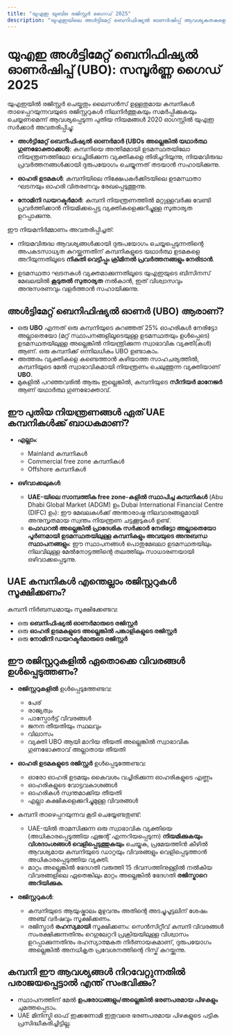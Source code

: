 ```yaml
---
title: "യുഎഇ യുബിഒ രജിസ്റ്റർ ഗൈഡ് 2025"
description: "യുഎഇയിലെ അൾട്ടിമേറ്റ് ബെനിഫിഷ്യൽ ഓണർഷിപ്പ് ആവശ്യകതകളെക്കുറിച്ചുള്ള വിദഗ്ധ ഗൈഡ്. നിയമങ്ങൾ, കംപ്ലയൻസ്, റിപ്പോർട്ടിംഗ് ബാധ്യതകൾ എന്നിവയുടെ സമ്പൂർണ്ണ അവലോകനം."
---
```


# യുഎഇ അൾട്ടിമേറ്റ് ബെനിഫിഷ്യൽ ഓണർഷിപ്പ് (UBO): സമ്പൂർണ്ണ ഗൈഡ് 2025

യുഎഇയിൽ രജിസ്റ്റർ ചെയ്തതും ലൈസൻസ് ഉള്ളതുമായ കമ്പനികൾ താഴെപ്പറയുന്നവയുടെ രജിസ്റ്ററുകൾ നിലനിർത്തുകയും സമർപ്പിക്കുകയും ചെയ്യണമെന്ന് ആവശ്യപ്പെടുന്ന പുതിയ നിയമങ്ങൾ 2020 ഓഗസ്റ്റിൽ യുഎഇ സർക്കാർ അവതരിപ്പിച്ചു:

- **അൾട്ടിമേറ്റ് ബെനിഫിഷ്യൽ ഓണർമാർ (UBOs അല്ലെങ്കിൽ യഥാർത്ഥ ഗുണഭോക്താക്കൾ)**: കമ്പനിയെ അന്തിമമായി ഉടമസ്ഥതയിലോ നിയന്ത്രണത്തിലോ വെച്ചിരിക്കുന്ന വ്യക്തികളെ തിരിച്ചറിയുന്നു, നിയമവിരുദ്ധ പ്രവർത്തനങ്ങൾക്കായി ദുരുപയോഗം ചെയ്യുന്നത് തടയാൻ സഹായിക്കുന്നു.

- **ഓഹരി ഉടമകൾ**: കമ്പനിയിലെ നിക്ഷേപകർക്കിടയിലെ ഉടമസ്ഥതാ ഘടനയും ഓഹരി വിതരണവും രേഖപ്പെടുത്തുന്നു.

- **നോമിനി ഡയറക്ടർമാർ**: കമ്പനി നിയന്ത്രണത്തിൽ മറ്റുള്ളവർക്കു വേണ്ടി പ്രവർത്തിക്കാൻ നിയമിക്കപ്പെട്ട വ്യക്തികളെക്കുറിച്ചുള്ള സുതാര്യത ഉറപ്പാക്കുന്നു.

ഈ നിയമനിർമ്മാണം അവതരിപ്പിച്ചത്:

- നിയമവിരുദ്ധ ആവശ്യങ്ങൾക്കായി ദുരുപയോഗം ചെയ്യപ്പെടുന്നതിന്റെ അപകടസാധ്യത കുറയ്ക്കുന്നതിന് കമ്പനികളുടെ യഥാർത്ഥ ഉടമകളെ അറിയുന്നതിലൂടെ **നികുതി വെട്ടിപ്പും ക്രിമിനൽ പ്രവർത്തനങ്ങളും നേരിടാൻ**.

- ഉടമസ്ഥതാ ഘടനകൾ വ്യക്തമാക്കുന്നതിലൂടെ യുഎഇയുടെ ബിസിനസ് മേഖലയിൽ **കൂടുതൽ സുതാര്യത** നൽകാൻ, ഇത് വിശ്വാസവും അനുസരണവും വളർത്താൻ സഹായിക്കുന്നു.

## അൾട്ടിമേറ്റ് ബെനിഫിഷ്യൽ ഓണർ (UBO) ആരാണ്?

- ഒരു **UBO** എന്നത് ഒരു കമ്പനിയുടെ കുറഞ്ഞത് 25% ഓഹരികൾ നേരിട്ടോ അല്ലാതെയോ (മറ്റ് സ്ഥാപനങ്ങളിലൂടെയുള്ള ഉടമസ്ഥതയും ഉൾപ്പെടെ) ഉടമസ്ഥതയിലുള്ള അല്ലെങ്കിൽ നിയന്ത്രിക്കുന്ന സ്വാഭാവിക വ്യക്തി(കൾ) ആണ്. ഒരു കമ്പനിക്ക് ഒന്നിലധികം UBO ഉണ്ടാകാം.
- അത്തരം വ്യക്തികളെ കണ്ടെത്താൻ കഴിയാത്ത സാഹചര്യത്തിൽ, കമ്പനിയുടെ മേൽ സ്വാഭാവികമായി നിയന്ത്രണം ചെലുത്തുന്ന വ്യക്തിയാണ് **UBO**.
- മുകളിൽ പറഞ്ഞവരിൽ ആരും ഇല്ലെങ്കിൽ, കമ്പനിയുടെ **സീനിയർ മാനേജർ** ആണ് യഥാർത്ഥ ഗുണഭോക്താവ്.

## ഈ പുതിയ നിയന്ത്രണങ്ങൾ ഏത് UAE കമ്പനികൾക്ക് ബാധകമാണ്?

- **എല്ലാം**:

  - Mainland കമ്പനികൾ
  - Commercial free zone കമ്പനികൾ
  - Offshore കമ്പനികൾ

- **ഒഴിവാക്കലുകൾ**:
  - **UAE-യിലെ സാമ്പത്തിക free zone-കളിൽ സ്ഥാപിച്ച കമ്പനികൾ** (Abu Dhabi Global Market (ADGM) ഉം Dubai International Financial Centre (DIFC) ഉം): ഈ മേഖലകൾക്ക് അന്താരാഷ്ട്ര നിലവാരങ്ങളുമായി അനുസൃതമായ സ്വന്തം നിയന്ത്രണ ചട്ടക്കൂടുകൾ ഉണ്ട്.
  - **ഫെഡറൽ അല്ലെങ്കിൽ പ്രാദേശിക സർക്കാർ നേരിട്ടോ അല്ലാതെയോ പൂർണമായി ഉടമസ്ഥതയിലുള്ള കമ്പനികളും അവയുടെ അനുബന്ധ സ്ഥാപനങ്ങളും**: ഈ സ്ഥാപനങ്ങൾ പൊതുമേഖലാ ഉടമസ്ഥതയിലും നിലവിലുള്ള മേൽനോട്ടത്തിന്റെ തലത്തിലും സാധാരണയായി ഒഴിവാക്കപ്പെടുന്നു.

## UAE കമ്പനികൾ എന്തെല്ലാം രജിസ്റ്ററുകൾ സൂക്ഷിക്കണം?

കമ്പനി നിർബന്ധമായും സൂക്ഷിക്കേണ്ടവ:

- ഒരു **ബെനിഫിഷ്യൽ ഓണർമാരുടെ രജിസ്റ്റർ**
- ഒരു **ഓഹരി ഉടമകളുടെ അല്ലെങ്കിൽ പങ്കാളികളുടെ രജിസ്റ്റർ**
- ഒരു **നോമിനി ഡയറക്ടർമാരുടെ രജിസ്റ്റർ**

## ഈ രജിസ്റ്ററുകളിൽ ഏതൊക്കെ വിവരങ്ങൾ ഉൾപ്പെടുത്തണം?

- **രജിസ്റ്ററുകളിൽ** ഉൾപ്പെടുത്തേണ്ടവ:

  - പേര്
  - രാജ്യത്വം
  - പാസ്പോർട്ട് വിവരങ്ങൾ
  - ജനന തീയതിയും സ്ഥലവും
  - വിലാസം
  - വ്യക്തി UBO ആയി മാറിയ തീയതി അല്ലെങ്കിൽ സ്വാഭാവിക ഗുണഭോക്താവ് അല്ലാതായ തീയതി

- **ഓഹരി ഉടമകളുടെ രജിസ്റ്റർ** ഉൾപ്പെടുത്തേണ്ടവ:

  - ഓരോ ഓഹരി ഉടമയും കൈവശം വച്ചിരിക്കുന്ന ഓഹരികളുടെ എണ്ണം
  - ഓഹരികളുടെ വോട്ടവകാശങ്ങൾ
  - ഓഹരികൾ സ്വന്തമാക്കിയ തീയതി
  - എല്ലാ കക്ഷികളെക്കുറിച്ചുമുള്ള വിവരങ്ങൾ

- കമ്പനി താഴെപ്പറയുന്നവ കൂടി ചെയ്യേണ്ടതുണ്ട്:

  - UAE-യിൽ താമസിക്കുന്ന ഒരു സ്വാഭാവിക വ്യക്തിയെ (അധികാരപ്പെടുത്തിയ ഏജന്റ് എന്നറിയപ്പെടുന്ന) **നിയമിക്കുകയും വിശദാംശങ്ങൾ വെളിപ്പെടുത്തുകയും** ചെയ്യുക, പ്രമേയത്തിൻ കീഴിൽ ആവശ്യമായ കമ്പനിയുടെ ഡാറ്റയും വിവരങ്ങളും വെളിപ്പെടുത്താൻ അധികാരപ്പെടുത്തിയ വ്യക്തി.
  - മാറ്റം അല്ലെങ്കിൽ ഭേദഗതി വരുത്തി 15 ദിവസത്തിനുള്ളിൽ നൽകിയ വിവരങ്ങളിലെ ഏതെങ്കിലും മാറ്റം അല്ലെങ്കിൽ ഭേദഗതി **രജിസ്ട്രാറെ അറിയിക്കുക**.

- **രജിസ്റ്ററുകൾ**:
  - കമ്പനിയുടെ ആയുഷ്കാലം മുഴുവനും അതിന്റെ അടച്ചുപൂട്ടലിന് ശേഷം അഞ്ച് വർഷവും സൂക്ഷിക്കണം.
  - രജിസ്ട്രാർ **രഹസ്യമായി** സൂക്ഷിക്കണം: സെൻസിറ്റീവ് കമ്പനി വിവരങ്ങൾ സംരക്ഷിക്കുന്നതിനും റെഗുലേറ്ററി പ്രക്രിയയിലുള്ള വിശ്വാസം ഉറപ്പാക്കുന്നതിനും രഹസ്യാത്മകത നിർണായകമാണ്, ദുരുപയോഗം അല്ലെങ്കിൽ അനധികൃത പ്രവേശനത്തിന്റെ റിസ്ക് കുറയ്ക്കുന്നു.

## കമ്പനി ഈ ആവശ്യങ്ങൾ നിറവേറ്റുന്നതിൽ പരാജയപ്പെട്ടാൽ എന്ത് സംഭവിക്കും?

- സ്ഥാപനത്തിന് മേൽ **ഉപരോധങ്ങളും/അല്ലെങ്കിൽ ഭരണപരമായ പിഴകളും** ചുമത്തപ്പെടാം.
- UAE മിനിസ്ട്രി ഓഫ് ഇക്കണോമി ഇതുവരെ ഭരണപരമായ പിഴകളുടെ പട്ടിക പ്രസിദ്ധീകരിച്ചിട്ടില്ല.